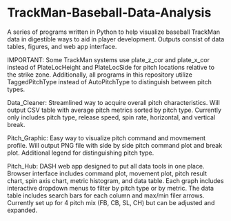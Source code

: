 # TrackMan-Baseball-Data-Analysis
A series of programs written in Python to help visualize baseball TrackMan data in digestible ways to aid in player development. Outputs consist of data tables, figures, and web app interface.

IMPORTANT: Some TrackMan systems use plate_z_cor and plate_x_cor instead of PlateLocHeight and PlateLocSide for pitch locations relative to the strike zone. Additionally, all programs in this repository utilize TaggedPitchType instead of AutoPitchType to distinguish between pitch types.

Data_Cleaner: Streamlined way to acquire overall pitch characteristics. Will output CSV table with average pitch metrics sorted by pitch type. Currently only includes pitch type, release speed, spin rate, horizontal, and vertical break.

Pitch_Graphic: Easy way to visualize pitch command and movmement profile. Will output PNG file with side by side pitch command plot and break plot. Additional legend for distinguishing pitch type.

Pitch_Hub: DASH web app designed to put all data tools in one place. Browser interface includes command plot, movement plot, pitch result chart, spin axis chart, metric histogram, and data table. Each graph includes interactive dropdown menus to filter by pitch type or by metric. The data table includes search bars for each column and max/min filer arrows. Currently set up for 4 pitch mix (FB, CB, SL, CH) but can be adjusted and expanded.
